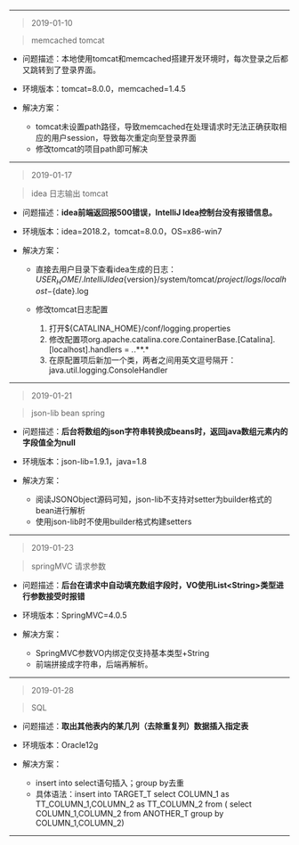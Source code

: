 ------------------
> 2019-01-10

> memcached tomcat

+ 问题描述：本地使用tomcat和memcached搭建开发环境时，每次登录之后都又跳转到了登录界面。

+ 环境版本：tomcat=8.0.0，memcached=1.4.5

+ 解决方案：
	
	+ tomcat未设置path路径，导致memcached在处理请求时无法正确获取相应的用户session，导致每次重定向至登录界面
	+ 修改tomcat的项目path即可解决

--------------------------------

> 2019-01-17

> idea 日志输出 tomcat
    	
+ 问题描述：**idea前端返回报500错误，IntelliJ Idea控制台没有报错信息。**

+ 环境版本：idea=2018.2，tomcat=8.0.0，OS=x86-win7

+ 解决方案：
	+ 直接去用户目录下查看idea生成的日志：${USER_HOME}/.IntelliJIdea${version}/system/tomcat/${project}/logs/localhost-${date}.log
	
	+ 修改tomcat日志配置
	
		1. 打开${CATALINA_HOME}/conf/logging.properties
		2. 修改配置项org.apache.catalina.core.ContainerBase.[Catalina].[localhost].handlers = *.*.**.*
		3. 在原配置项后新加一个类，两者之间用英文逗号隔开：java.util.logging.ConsoleHandler

--------------------------------

> 2019-01-21

> json-lib bean spring

+ 问题描述：**后台将数组的json字符串转换成beans时，返回java数组元素内的字段值全为null**

+ 环境版本：json-lib=1.9.1，java=1.8

+ 解决方案：

	* 阅读JSONObject源码可知，json-lib不支持对setter为builder格式的bean进行解析
	* 使用json-lib时不使用builder格式构建setters

--------------------------------

> 2019-01-23

> springMVC 请求参数

+ 问题描述：**后台在请求中自动填充数组字段时，VO使用List<String\>类型进行参数接受时报错**

+ 环境版本：SpringMVC=4.0.5

+ 解决方案：
	
	* SpringMVC参数VO内绑定仅支持基本类型+String
	* 前端拼接成字符串，后端再解析。
	
--------------------------------

> 2019-01-28

> SQL

+ 问题描述：**取出其他表内的某几列（去除重复列）数据插入指定表**

+ 环境版本：Oracle12g

+ 解决方案：
	* insert into select语句插入；group by去重
	* 具体语法：insert into TARGET_T select COLUMN_1 as TT_COLUMN_1,COLUMN_2 as TT_COLUMN_2 from ( select COLUMN_1,COLUMN_2 from ANOTHER_T group by COLUMN_1,COLUMN_2)

--------------------------------
